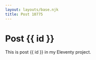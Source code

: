 ```yaml
---
layout: layouts/base.njk
title: Post 10775
---
```


# Post {{ id }}

This is post {{ id }} in my Eleventy project.
